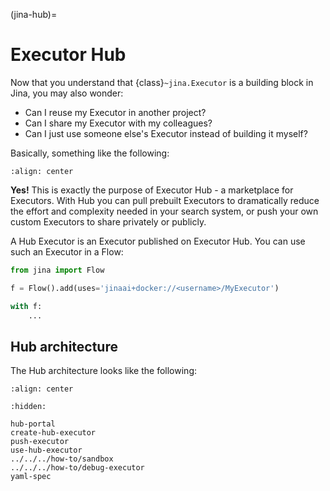 (jina-hub)=
# Executor Hub

Now that you understand that {class}`~jina.Executor` is a building block in Jina, you may also wonder:

- Can I reuse my Executor in another project?
- Can I share my Executor with my colleagues?
- Can I just use someone else's Executor instead of building it myself?

Basically, something like the following:

```{figure} ../../../../.github/hub-user-journey.svg
:align: center
```

**Yes!** This is exactly the purpose of Executor Hub - a marketplace for Executors. With Hub you can pull prebuilt
Executors to dramatically reduce the effort and complexity needed in your search system, or push your own custom
Executors to share privately or publicly.

A Hub Executor is an Executor published on Executor Hub. You can use such an Executor in a Flow:

```python
from jina import Flow

f = Flow().add(uses='jinaai+docker://<username>/MyExecutor')

with f:
    ...
``` 

## Hub architecture

The Hub architecture looks like the following:

```{figure} ../../../../.github/hub-system.svg
:align: center
```

```{toctree}
:hidden:

hub-portal
create-hub-executor
push-executor
use-hub-executor
../../../how-to/sandbox
../../../how-to/debug-executor
yaml-spec
```
